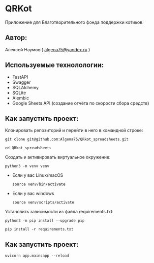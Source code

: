 # QRKot
Приложение для Благотворительного фонда поддержки котиков.

## Автор:
Алексей Наумов ( algena75@yandex.ru )
## Используемые технолологии:
* FastAPI
* Swagger
* SQLAlchemy
* SQLite
* Alembic
* Google Sheets API (создание отчёта по скорости сбора средств)
## Как запустить проект:
Клонировать репозиторий и перейти в него в командной строке:


```
git clone git@github.com:Algena75/QRkot_spreadsheets.git
```

```
cd QRkot_spreadsheets
```

Cоздать и активировать виртуальное окружение:

```
python3 -m venv venv
```

* Если у вас Linux/macOS

    ```
    source venv/bin/activate
    ```

* Если у вас windows

    ```
    source venv/scripts/activate
    ```

Установить зависимости из файла requirements.txt:

```
python3 -m pip install --upgrade pip
```

```
pip install -r requirements.txt
```
## Как запустить проект:
```
uvicorn app.main:app --reload
```
